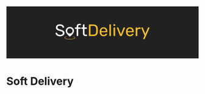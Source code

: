 ![Veggi](https://raw.githubusercontent.com/soft-delivery/.github/main/assets/profile-banner.png)

# Soft Delivery
